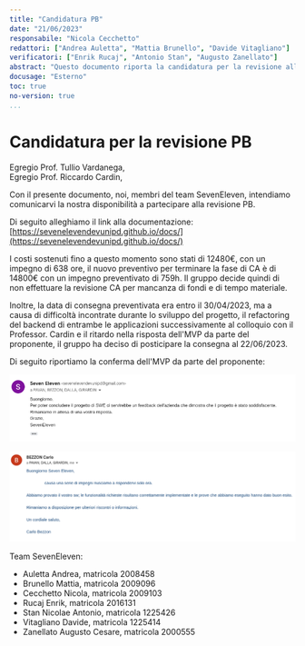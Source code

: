 ```yaml
---
title: "Candidatura PB"
date: "21/06/2023"
responsabile: "Nicola Cecchetto"
redattori: ["Andrea Auletta", "Mattia Brunello", "Davide Vitagliano"]
verificatori: ["Enrik Rucaj", "Antonio Stan", "Augusto Zanellato"]
abstract: "Questo documento riporta la candidatura per la revisione alla Product Baseline"
docusage: "Esterno"
toc: true
no-version: true
...
```


# Candidatura per la revisione PB

Egregio Prof. Tullio Vardanega,\
Egregio Prof. Riccardo Cardin,

Con il presente documento, noi, membri del team SevenEleven, intendiamo comunicarvi la nostra disponibilità a
partecipare alla revisione PB.

Di seguito alleghiamo il link alla documentazione:\
[https://sevenelevendevunipd.github.io/docs/](https://sevenelevendevunipd.github.io/docs/)

I costi sostenuti fino a questo momento sono stati di 12480€, con un impegno di 638 ore, il nuovo preventivo per terminare la fase di CA è di 14800€ con un impegno preventivato di 759h.
Il gruppo decide quindi di non effettuare la revisione CA per mancanza di fondi e di tempo materiale.

Inoltre, la data di consegna preventivata era entro il 30/04/2023, ma a causa di difficoltà incontrate durante lo sviluppo del progetto, il refactoring del backend di entrambe le applicazioni successivamente al colloquio con il Professor. Cardin e il ritardo nella risposta dell'MVP da parte del proponente, il gruppo ha deciso di posticipare la consegna al 22/06/2023.

Di seguito riportiamo la conferma dell'MVP da parte del proponente:

![Email di richiesta MVP](./imgManuale/richiestaMVP.png)

![Email di risposta MVP](./imgManuale/confermaMVP.png)

Team SevenEleven:

* Auletta Andrea, matricola 2008458
* Brunello Mattia, matricola 2009096
* Cecchetto Nicola, matricola 2009103
* Rucaj Enrik, matricola 2016131
* Stan Nicolae Antonio, matricola 1225426
* Vitagliano Davide, matricola 1225414
* Zanellato Augusto Cesare, matricola 2000555
